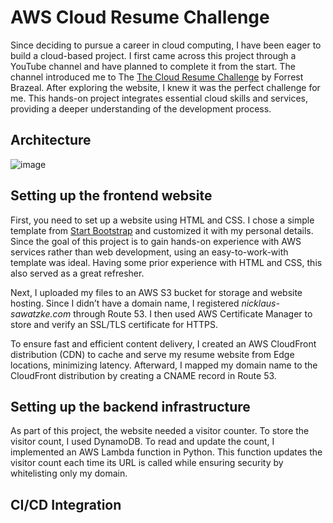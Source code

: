 # AWS Cloud Resume Challenge

Since deciding to pursue a career in cloud computing, I have been eager to build a cloud-based project. I first came across this project through a YouTube channel and have planned to complete it from the start. The channel introduced me to The [The Cloud Resume Challenge](https://cloudresumechallenge.dev/) by Forrest Brazeal. After exploring the website, I knew it was the perfect challenge for me. This hands-on project integrates essential cloud skills and services, providing a deeper understanding of the development process.

## Architecture

![image](https://github.com/user-attachments/assets/78fdbc24-f2d8-41e1-b679-6f6ac7c4f9c7)

## Setting up the frontend website

First, you need to set up a website using HTML and CSS. I chose a simple template from [Start Bootstrap](https://startbootstrap.com/theme/resume#google_vignette) and customized it with my personal details. Since the goal of this project is to gain hands-on experience with AWS services rather than web development, using an easy-to-work-with template was ideal. Having some prior experience with HTML and CSS, this also served as a great refresher.

Next, I uploaded my files to an AWS S3 bucket for storage and website hosting. Since I didn’t have a domain name, I registered _nicklaus-sawatzke.com_ through Route 53. I then used AWS Certificate Manager to store and verify an SSL/TLS certificate for HTTPS.

To ensure fast and efficient content delivery, I created an AWS CloudFront distribution (CDN) to cache and serve my resume website from Edge locations, minimizing latency. Afterward, I mapped my domain name to the CloudFront distribution by creating a CNAME record in Route 53.

## Setting up the backend infrastructure

As part of this project, the website needed a visitor counter. To store the visitor count, I used DynamoDB. To read and update the count, I implemented an AWS Lambda function in Python. This function updates the visitor count each time its URL is called while ensuring security by whitelisting only my domain.

## CI/CD Integration

